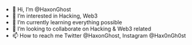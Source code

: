 - 👋 Hi, I’m @HaxonGhost
- 👀 I’m interested in Hacking, Web3
- 🌱 I’m currently learning everything possible
- 💞️ I’m looking to collaborate on Hacking & Web3 related
- 📫 How to reach me Twitter @HaxonGhost, Instagram @Hax0nGh0st

